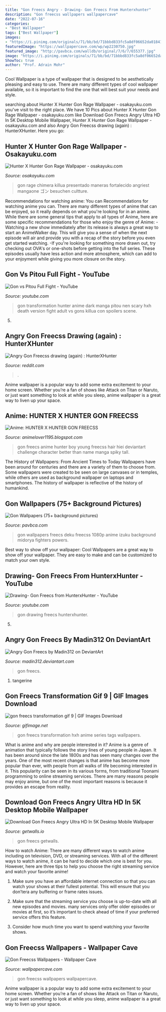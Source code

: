 ```yaml
---
title: "Gon Freecs Angry - Drawing- Gon Freecs From Hunterxhunter"
description: "Gon freecss wallpapers wallpapercave"
date: "2022-07-16"
categories:
- "Best Wallpaper"
tags: ["Best Wallpaper"]
images:
- "https://i.pinimg.com/originals/71/bb/bd/71bbbd833fc5a8df06652da01841b792.jpg"
featuredImage: "https://wallpapercave.com/wp/wp2230750.jpg"
featured_image: "http://pavbca.com/walldb/original/7/6/7/655377.jpg"
image: "https://i.pinimg.com/originals/71/bb/bd/71bbbd833fc5a8df06652da01841b792.jpg"
ShowToc: true
author: "Prof. Adrain Mohr"
---
```



Cool Wallpaper is a type of wallpaper that is designed to be aesthetically pleasing and easy to use. There are many different types of cool wallpaper available, so it is important to find the one that will best suit your needs and style.

	

		
searching about Hunter X Hunter Gon Rage Wallpaper - osakayuku.com you've visit to the right place. We have 10 Pics about Hunter X Hunter Gon Rage Wallpaper - osakayuku.com like Download Gon Freecs Angry Ultra HD In 5K Desktop Mobile Wallpaper, Hunter X Hunter Gon Rage Wallpaper - osakayuku.com and also Angry Gon Freecss drawing (again) : HunterXHunter. Here you go:
		
    
## Hunter X Hunter Gon Rage Wallpaper - Osakayuku.com

<img loading=lazy src="https://i.pinimg.com/originals/71/bb/bd/71bbbd833fc5a8df06652da01841b792.jpg" onerror="this.onerror=null;this.src='https://tse4.mm.bing.net/th?id=OIP.MSk2eveLYFmIZU-5CG3fQwHaEK&amp;pid=15.1';" alt="Hunter X Hunter Gon Rage Wallpaper - osakayuku.com">

_Source: osakayuku.com_

>gon rage chimera killua presentado maneras fortalecido angriest mangaone ゴン besuchen cultture. 

	

Recommendations for watching anime: You can
Recommendations for watching anime you can. There are many different types of anime that can be enjoyed, so it really depends on what you're looking for in an anime. While there are some general tips that apply to all types of Anime, here are some specific recommendations for those who enjoy the genre of Anime: 
-Watching a new show immediately after its release is always a great way to start an AnimeWalker day. This will give you a sense of when the next episode will air and provide you with a recap of the story before you even get started watching. 
-If you're looking for something more drawn out, try checking out OVA's or one-shots before getting into the full series. These episodes usually have less action and more atmosphere, which can add to your enjoyment while giving you more closure on the story.

    
## Gon Vs Pitou Full Fight - YouTube

<img loading=lazy src="https://i.ytimg.com/vi/zqXwOA7QH48/maxresdefault.jpg" onerror="this.onerror=null;this.src='https://tse1.mm.bing.net/th?id=OIP.BMPI_zlfp1h6QHsZskSHnwHaEK&amp;pid=15.1';" alt="Gon vs Pitou Full Fight - YouTube">

_Source: youtube.com_

>gon transformation hunter anime dark manga pitou nen scary hxh death version fight adult vs gons killua con spoilers scene. 

	

5.

    
## Angry Gon Freecss Drawing (again) : HunterXHunter

<img loading=lazy src="https://preview.redd.it/113u8g8yliv61.jpg?auto=webp&amp;s=912e8b35f0878136dee17630a57c19b02947fe8a" onerror="this.onerror=null;this.src='https://tse4.mm.bing.net/th?id=OIP.wGi8hpr7w138uLSE8GoXRwHaIc&amp;pid=15.1';" alt="Angry Gon Freecss drawing (again) : HunterXHunter">

_Source: reddit.com_

>. 

	

Anime wallpaper is a popular way to add some extra excitement to your home screen. Whether you’re a fan of shows like Attack on Titan or Naruto, or just want something to look at while you sleep, anime wallpaper is a great way to liven up your space.

    
## Anime: HUNTER X HUNTER GON FREECSS

<img loading=lazy src="http://4.bp.blogspot.com/-0pHWVl76kdQ/VKz9n32DeBI/AAAAAAAAACA/_n8GwhEMn5k/s1600/gon_freecs_by_adaounder-d70n8cb.png" onerror="this.onerror=null;this.src='https://tse2.mm.bing.net/th?id=OIP.s0rCXhxOcXjCquepZNEJZgHaEr&amp;pid=15.1';" alt="Anime: HUNTER X HUNTER GON FREECSS">

_Source: animelover1195.blogspot.com_

>gon freecs anime hunter boy young freecss hair hiei deviantart challenge character better than name manga spiky tall. 

	

The History of Wallpapers: From Ancient Times to Today
Wallpapers have been around for centuries and there are a variety of them to choose from. Some wallpapers were created to be seen on large canvases or in temples, while others are used as background wallpaper on laptops and smartphones. The history of wallpaper is reflective of the history of humankind.

    
## Gon Wallpapers (75+ Background Pictures)

<img loading=lazy src="http://pavbca.com/walldb/original/7/6/7/655377.jpg" onerror="this.onerror=null;this.src='https://tse4.mm.bing.net/th?id=OIP.FpdRe2NkNHfIo-gAZeqi4gHaEK&amp;pid=15.1';" alt="Gon Wallpapers (75+ background pictures)">

_Source: pavbca.com_

>gon wallpapers freecs deku freecss 1080p anime izuku background midorya fighters powers. 

	

Best way to show off your wallpaper:
Cool Wallpapers are a great way to show off your wallpaper. They are easy to make and can be customized to match your own style.

    
## Drawing- Gon Freecs From HunterxHunter - YouTube

<img loading=lazy src="https://i.ytimg.com/vi/PP5vDTS-Kf4/maxresdefault.jpg" onerror="this.onerror=null;this.src='https://tse2.mm.bing.net/th?id=OIP.REXd-85__dvZTf7H6osCOwHaEK&amp;pid=15.1';" alt="Drawing- Gon Freecs from HunterxHunter - YouTube">

_Source: youtube.com_

>gon drawing freecs hunterxhunter. 

	

5.

    
## Angry Gon Freecs By Madin312 On DeviantArt

<img loading=lazy src="https://orig01.deviantart.net/5d58/f/2012/179/f/7/angry_gon_freecs_by_madin312-d555sn4.jpg" onerror="this.onerror=null;this.src='https://tse1.mm.bing.net/th?id=OIP.uv03aXhgpD3wptuQSibiPwHaKb&amp;pid=15.1';" alt="Angry Gon Freecs by Madin312 on DeviantArt">

_Source: madin312.deviantart.com_

>gon freecs. 

	

1. tangerine 

    
## Gon Freecs Transformation Gif 9 | GIF Images Download

<img loading=lazy src="http://gifimage.net/wp-content/uploads/2017/11/gon-freecs-transformation-gif-9.gif" onerror="this.onerror=null;this.src='https://tse1.mm.bing.net/th?id=OIP.TLTAJeYlnL6u2Fe80bT-EwHaEK&amp;pid=15.1';" alt="gon freecs transformation gif 9 | GIF Images Download">

_Source: gifimage.net_

>gon freecs transformation hxh anime series tags wallpapers. 

	

What is anime and why are people interested in it?
Anime is a genre of animation that typically follows the story lines of young people in Japan. It has been around since the late 1800s and has seen many changes over the years. One of the most recent changes is that anime has become more popular than ever, with people from all walks of life becoming interested in it. This popularity can be seen in its various forms, from traditional Toonami programming to online streaming services. There are many reasons people may enjoy anime, but one of the most important reasons is because it provides an escape from reality.

    
## Download Gon Freecs Angry Ultra HD In 5K Desktop Mobile Wallpaper

<img loading=lazy src="https://getwalls.io/media/large/2020/06/gon-freecs-angry-ultra-hd-in-5k-desktop-mobile-large-1509096495.jpg" onerror="this.onerror=null;this.src='https://tse4.mm.bing.net/th?id=OIP.XUluZYhYHmB2bZ0c3xR3hAHaEo&amp;pid=15.1';" alt="Download Gon Freecs Angry Ultra HD In 5K Desktop Mobile Wallpaper">

_Source: getwalls.io_

>gon freecs getwalls. 

	

How to watch Anime: There are many different ways to watch anime including on television, DVD, or streaming services.
With all of the different ways to watch anime, it can be hard to decide which one is best for you. However, here are three tips to help you choose the right streaming service and watch your favorite anime!
1. Make sure you have an affordable internet connection so that you can watch your shows at their fullest potential. This will ensure that you don’tera any buffering or frame rates issues.

2. Make sure that the streaming service you choose is up-to-date with all new episodes and movies. many services only offer older episodes or movies at first, so it’s important to check ahead of time if your preferred service offers this feature.

3. Consider how much time you want to spend watching your favorite shows.

    
## Gon Freecss Wallpapers - Wallpaper Cave

<img loading=lazy src="https://wallpapercave.com/wp/wp2230750.jpg" onerror="this.onerror=null;this.src='https://tse2.mm.bing.net/th?id=OIP.BwWrn436nxOCFH-EwkhYLwHaEK&amp;pid=15.1';" alt="Gon Freecss Wallpapers - Wallpaper Cave">

_Source: wallpapercave.com_

>gon freecss wallpapers wallpapercave. 

	

Anime wallpaper is a popular way to add some extra excitement to your home screen. Whether you’re a fan of shows like Attack on Titan or Naruto, or just want something to look at while you sleep, anime wallpaper is a great way to liven up your space.

